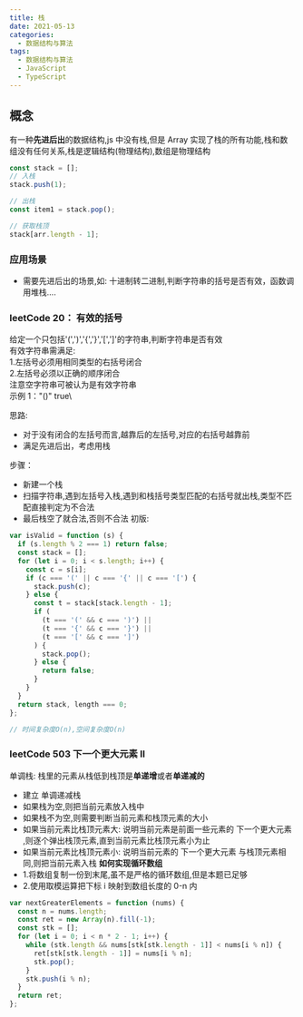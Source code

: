 ```yaml
---
title: 栈
date: 2021-05-13
categories: 
  - 数据结构与算法
tags: 
  - 数据结构与算法
  - JavaScript
  - TypeScript
---
```


## 概念

有一种**先进后出**的数据结构,js 中没有栈,但是 Array 实现了栈的所有功能,栈和数组没有任何关系,栈是逻辑结构(物理结构),数组是物理结构

```js
const stack = [];
// 入栈
stack.push(1);

// 出栈
const item1 = stack.pop();

// 获取栈顶
stack[arr.length - 1];
```

### 应用场景

- 需要先进后出的场景,如: 十进制转二进制,判断字符串的括号是否有效，函数调用堆栈....

### leetCode 20： 有效的括号

给定一个只包括'(',')','{','}','[',']'的字符串,判断字符串是否有效\
有效字符串需满足: \
1.左括号必须用相同类型的右括号闭合\
2.左括号必须以正确的顺序闭合\
注意空字符串可被认为是有效字符串\
示例 1："()" true\

思路:

- 对于没有闭合的左括号而言,越靠后的左括号,对应的右括号越靠前
- 满足先进后出，考虑用栈

步骤：

- 新建一个栈
- 扫描字符串,遇到左括号入栈,遇到和栈括号类型匹配的右括号就出栈,类型不匹配直接判定为不合法
- 最后栈空了就合法,否则不合法
  初版:

```js
var isValid = function (s) {
  if (s.length % 2 === 1) return false;
  const stack = [];
  for (let i = 0; i < s.length; i++) {
    const c = s[i];
    if (c === '(' || c === '{' || c === '[') {
      stack.push(c);
    } else {
      const t = stack[stack.length - 1];
      if (
        (t === '(' && c === ')') ||
        (t === '{' && c === '}') ||
        (t === '[' && c === ']')
      ) {
        stack.pop();
      } else {
        return false;
      }
    }
  }
  return stack, length === 0;
};

// 时间复杂度O(n),空间复杂度O(n)
```

### leetCode 503 下一个更大元素 II

单调栈: 栈里的元素从栈低到栈顶是**单递增**或者**单递减的**

- 建立 单调递减栈
- 如果栈为空,则把当前元素放入栈中
- 如果栈不为空,则需要判断当前元素和栈顶元素的大小
- 如果当前元素比栈顶元素大: 说明当前元素是前面一些元素的 下一个更大元素 ,则逐个弹出栈顶元素,直到当前元素比栈顶元素小为止
- 如果当前元素比栈顶元素小: 说明当前元素的 下一个更大元素 与栈顶元素相同,则把当前元素入栈
  **如何实现循环数组**
- 1.将数组复制一份到末尾,虽不是严格的循环数组,但是本题已足够
- 2.使用取模运算把下标 i 映射到数组长度的 0-n 内

```js
var nextGreaterElements = function (nums) {
  const n = nums.length;
  const ret = new Array(n).fill(-1);
  const stk = [];
  for (let i = 0; i < n * 2 - 1; i++) {
    while (stk.length && nums[stk[stk.length - 1]] < nums[i % n]) {
      ret[stk[stk.length - 1]] = nums[i % n];
      stk.pop();
    }
    stk.push(i % n);
  }
  return ret;
};
```
